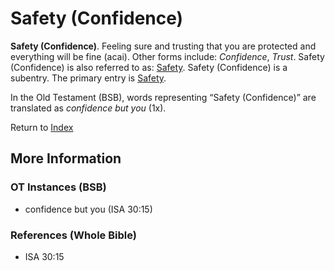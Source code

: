 # Safety (Confidence)
**Safety (Confidence)**. 
Feeling sure and trusting that you are protected and everything will be fine (acai). 
Other forms include: 
*Confidence*, *Trust*. 
Safety (Confidence) is also referred to as: 
[Safety](Safety.md). 
Safety (Confidence) is a subentry. The primary entry is 
[Safety](Safety.md). 


In the Old Testament (BSB), words representing “Safety (Confidence)” are translated as 
*confidence but you* (1x). 




Return to [Index](00-Index.md)

## More Information

### OT Instances (BSB)

* confidence but you (ISA 30:15)



### References (Whole Bible)

* ISA 30:15



